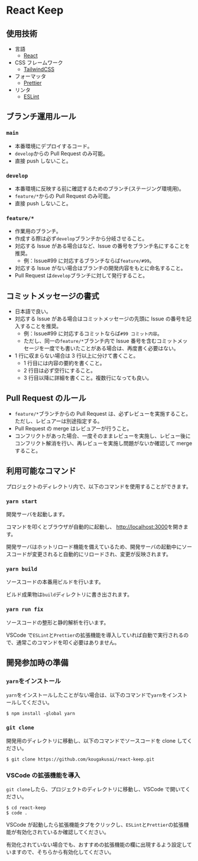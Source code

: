 # React Keep

## 使用技術

- 言語
  - [React](https://reactjs.org/)
- CSS フレームワーク
  - [TailwindCSS](https://tailwindcss.com/)
- フォーマッタ
  - [Prettier](https://prettier.io/)
- リンタ
  - [ESLint](https://eslint.org/)

## ブランチ運用ルール

### `main`

- 本番環境にデプロイするコード。
- `develop`からの Pull Request のみ可能。
- 直接 push しないこと。

### `develop`

- 本番環境に反映する前に確認するためのブランチ(ステージング環境用)。
- `feature/*`からの Pull Request のみ可能。
- 直接 push しないこと。

### `feature/*`

- 作業用のブランチ。
- 作成する際は必ず`develop`ブランチから分岐させること。
- 対応する Issue がある場合はなど、Issue の番号をブランチ名にすることを推奨。
  - 例：Issue#99 に対応するブランチならば`feature/#99`。
- 対応する Issue がない場合はブランチの開発内容をもとに命名すること。
- Pull Request は`develop`ブランチに対して発行すること。

## コミットメッセージの書式

- 日本語で良い。
- 対応する Issue がある場合はコミットメッセージの先頭に Issue の番号を記入することを推奨。
  - 例：Issue#99 に対応するコミットならば`#99 コミット内容`。
  - ただし、同一の`feature/*`ブランチ内で Issue 番号を含むコミットメッセージを一度でも書いたことがある場合は、再度書く必要はない。
- 1 行に収まらない場合は 3 行以上に分けて書くこと。
  - 1 行目には内容の要約を書くこと。
  - 2 行目は必ず空行にすること。
  - 3 行目以降に詳細を書くこと。複数行になっても良い。

## Pull Request のルール

- `feature/*`ブランチからの Pull Request は、必ずレビューを実施すること。ただし、レビュアーは別途指定する。
- Pull Request の merge はレビュアーが行うこと。
- コンフリクトがあった場合、一度そのままレビューを実施し、レビュー後にコンフリクト解消を行い、再レビューを実施し問題がないか確認して merge すること。

## 利用可能なコマンド

プロジェクトのディレクトリ内で、以下のコマンドを使用することができます。

### `yarn start`

開発サーバを起動します。

コマンドを叩くとブラウザが自動的に起動し、
[http://localhost:3000](http://localhost:3000)を開きます。

開発サーバはホットリロード機能を備えているため、開発サーバの起動中にソースコードが変更されると自動的にリロードされ、変更が反映されます。

### `yarn build`

ソースコードの本番用ビルドを行います。

ビルド成果物は`build`ディレクトリに書き出されます。

### `yarn run fix`

ソースコードの整形と静的解析を行います。

VSCode で`ESLint`と`Prettier`の拡張機能を導入していれば自動で実行されるので、通常このコマンドを叩く必要はありません。

## 開発参加時の準備

### `yarn`をインストール

`yarn`をインストールしたことがない場合は、以下のコマンドで`yarn`をインストールしてください。

```
$ npm install -global yarn
```

### `git clone`

開発用のディレクトリに移動し、以下のコマンドでソースコードを clone してください。

```
$ git clone https://github.com/kougakusai/react-keep.git
```

### VSCode の拡張機能を導入

`git clone`したら、プロジェクトのディレクトリに移動し、VSCode で開いてください。

```
$ cd react-keep
$ code .
```

VSCode が起動したら拡張機能タブをクリックし、`ESLint`と`Prettier`の拡張機能が有効化されているか確認してください。

有効化されていない場合でも、おすすめの拡張機能の欄に出現するよう設定していますので、そちらから有効化してください。
